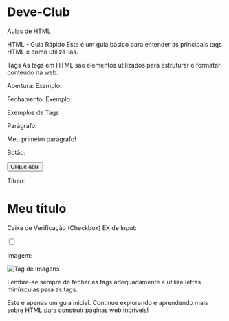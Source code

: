 # Deve-Club
 Aulas de HTML

 
HTML - Guia Rápido
Este é um guia básico para entender as principais tags HTML e como utilizá-las.

Tags
As tags em HTML são elementos utilizados para estruturar e formatar conteúdo na web.

Abertura: Exemplo: <p>
Fechamento: Exemplo: </p>


Exemplos de Tags

Parágrafo:

<p>Meu primeiro parágrafo!</p>


Botão:

<button>Clique aqui</button>


Título:

<h1>Meu título</h1>


Caixa de Verificação (Checkbox) EX de Input:

<input type="checkbox">


Imagem:

<img src="" alt="Tag de Imagens">


Lembre-se sempre de fechar as tags adequadamente e utilize letras minúsculas para as tags.

Este é apenas um guia inicial. Continue explorando e aprendendo mais sobre HTML para construir páginas web incríveis!